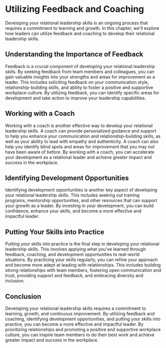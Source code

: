 Utilizing Feedback and Coaching
========================================================================================

Developing your relational leadership skills is an ongoing process that requires a commitment to learning and growth. In this chapter, we'll explore how leaders can utilize feedback and coaching to develop their relational leadership skills.

Understanding the Importance of Feedback
----------------------------------------

Feedback is a crucial component of developing your relational leadership skills. By seeking feedback from team members and colleagues, you can gain valuable insights into your strengths and areas for improvement as a leader. This includes soliciting feedback on your communication style, relationship-building skills, and ability to foster a positive and supportive workplace culture. By utilizing feedback, you can identify specific areas for development and take action to improve your leadership capabilities.

Working with a Coach
--------------------

Working with a coach is another effective way to develop your relational leadership skills. A coach can provide personalized guidance and support to help you enhance your communication and relationship-building skills, as well as your ability to lead with empathy and authenticity. A coach can also help you identify blind spots and areas for improvement that you may not have been aware of before. By working with a coach, you can accelerate your development as a relational leader and achieve greater impact and success in the workplace.

Identifying Development Opportunities
-------------------------------------

Identifying development opportunities is another key aspect of developing your relational leadership skills. This includes seeking out training programs, mentorship opportunities, and other resources that can support your growth as a leader. By investing in your development, you can build confidence, enhance your skills, and become a more effective and impactful leader.

Putting Your Skills into Practice
---------------------------------

Putting your skills into practice is the final step in developing your relational leadership skills. This involves applying what you've learned through feedback, coaching, and development opportunities to real-world situations. By practicing your skills regularly, you can refine your approach and become more adept at leading with relationships. This includes building strong relationships with team members, fostering open communication and trust, providing support and feedback, and embracing diversity and inclusion.

Conclusion
----------

Developing your relational leadership skills requires a commitment to learning, growth, and continuous improvement. By utilizing feedback and coaching, identifying development opportunities, and putting your skills into practice, you can become a more effective and impactful leader. By prioritizing relationships and promoting a positive and supportive workplace culture, you can inspire team members to do their best work and achieve greater impact and success in the workplace.
